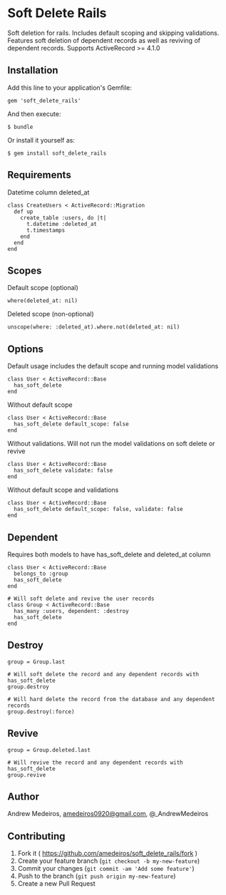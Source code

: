 # Soft Delete Rails

Soft deletion for rails. Includes default scoping and skipping validations. Features soft deletion of dependent records as well as reviving of dependent records.
Supports ActiveRecord >= 4.1.0

## Installation

Add this line to your application's Gemfile:

    gem 'soft_delete_rails'

And then execute:

    $ bundle

Or install it yourself as:

    $ gem install soft_delete_rails

## Requirements
Datetime column deleted_at
    
    class CreateUsers < ActiveRecord::Migration
      def up
        create_table :users, do |t|
          t.datetime :deleted_at
          t.timestamps
        end
      end
    end

## Scopes
Default scope (optional)

    where(deleted_at: nil)
Deleted scope (non-optional)

    unscope(where: :deleted_at).where.not(deleted_at: nil)

## Options    
Default usage includes the default scope and running model validations

    class User < ActiveRecord::Base
      has_soft_delete
    end
    
Without default scope
    
    class User < ActiveRecord::Base
      has_soft_delete default_scope: false
    end
    
Without validations. Will not run the model validations on soft delete or revive

    class User < ActiveRecord::Base
      has_soft_delete validate: false
    end

Without default scope and validations
    
    class User < ActiveRecord::Base
      has_soft_delete default_scope: false, validate: false
    end
        
## Dependent
Requires both models to have has_soft_delete and deleted_at column

    class User < ActiveRecord::Base
      belongs_to :group
      has_soft_delete
    end
    
    # Will soft delete and revive the user records
    class Group < ActiveRecord::Base
      has_many :users, dependent: :destroy
      has_soft_delete
    end
    
## Destroy

    group = Group.last

    # Will soft delete the record and any dependent records with has_soft_delete
    group.destroy

    # Will hard delete the record from the database and any dependent records
    group.destroy(:force)
   

## Revive

    group = Group.deleted.last

    # Will revive the record and any dependent records with has_soft_delete
    group.revive


## Author
Andrew Medeiros, amedeiros0920@gmail.com, @_AndrewMedeiros
    
## Contributing

1. Fork it ( https://github.com/amedeiros/soft_delete_rails/fork )
2. Create your feature branch (`git checkout -b my-new-feature`)
3. Commit your changes (`git commit -am 'Add some feature'`)
4. Push to the branch (`git push origin my-new-feature`)
5. Create a new Pull Request
